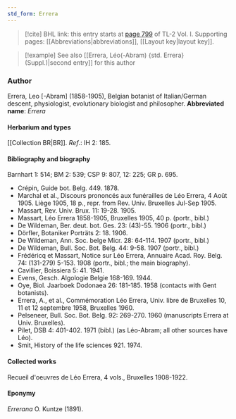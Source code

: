 ```yaml
---
std_form: Errera
---
```


> [!cite] BHL link: this entry starts at [page 799](https://www.biodiversitylibrary.org/page/33120930) of TL-2 Vol. I.
> Supporting pages: [[Abbreviations|abbreviations]], [[Layout key|layout key]].

> [!example] See also [[Errera, Léo(-Abram) {std. Errera} (Suppl.)|second entry]] for this author

### Author

Errera, Leo \[-Abram\] (1858-1905), Belgian botanist of Italian/German descent, physiologist, evolutionary biologist and philosopher. 
**Abbreviated name**: *Errera*

#### Herbarium and types

[[Collection BR|BR]].
*Ref*.: IH 2: 185.

#### Bibliography and biography

Barnhart 1: 514; BM 2: 539; CSP 9: 807, 12: 225; GR p. 695.
- Crépin, Guide bot. Belg. 449. 1878.
- Marchal et al., Discours prononcés aux funérailles de Léo Errera, 4 Août 1905. Liège 1905, 18 p., repr. from Rev. Univ. Bruxelles Jul-Sep 1905.
- Massart, Rev. Univ. Brux. 11: 19-28. 1905.
- Massart, Léo Errera 1858-1905, Bruxelles 1905, 40 p. (portr., bibl.)
- De Wildeman, Ber. deut. bot. Ges. 23: (43)-55. 1906 (portr., bibl.)
- Dörfler, Botaniker Porträts 2: 18. 1906.
- De Wildeman, Ann. Soc. belge Micr. 28: 64-114. 1907 (portr., bibl.)
- De Wildeman, Bull. Soc. Bot. Belg. 44: 9-58. 1907 (portr., bibl.)
- Frédéricq et Massart, Notice sur Léo Errera, Annuaire Acad. Roy. Belg. 74: (131-279) 5-153. 1908 (portr., bibl.; the main biography).
- Cavillier, Boissiera 5: 41. 1941.
- Evens, Gesch. Algologie Belgie 168-169. 1944.
- Oye, Biol. Jaarboek Dodonaea 26: 181-185. 1958 (contacts with Gent botanists).
- Errera, A., et al., Commémoration Léo Errera, Univ. libre de Bruxelles 10, 11 et 12 septembre 1958, Bruxelles 1960.
- Pelseneer, Bull. Soc. Bot. Belg. 92: 269-270. 1960 (manuscripts Errera at Univ. Bruxelles).
- Pilet, DSB 4: 401-402. 1971 (bibl.) (as Léo-Abram; all other sources have Léo).
- Smit, History of the life sciences 921. 1974.

#### Collected works

Recueil d'oeuvres de Léo Errera, 4 vols., Bruxelles 1908-1922.

#### Eponymy

*Errerana* O. Kuntze (1891).

